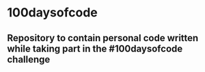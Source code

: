 # 100daysofcode

## Repository to contain personal code written while taking part in the #100daysofcode challenge
